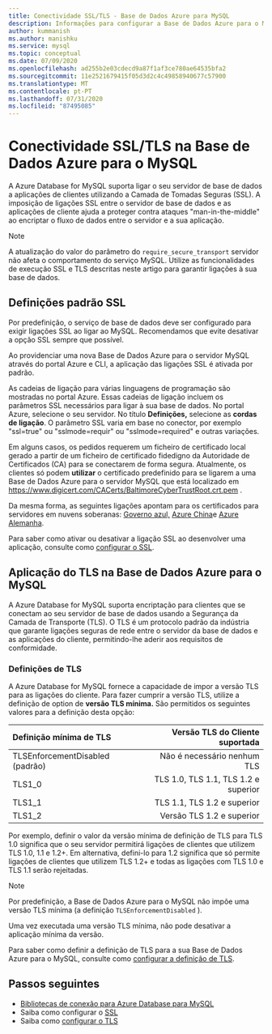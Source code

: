 ```yaml
---
title: Conectividade SSL/TLS - Base de Dados Azure para MySQL
description: Informações para configurar a Base de Dados Azure para o MySQL e aplicações associadas para utilizar corretamente as ligações SSL
author: kummanish
ms.author: manishku
ms.service: mysql
ms.topic: conceptual
ms.date: 07/09/2020
ms.openlocfilehash: ad255b2e03cdecd9a87f1af3ce780ae64535bfa2
ms.sourcegitcommit: 11e2521679415f05d3d2c4c49858940677c57900
ms.translationtype: MT
ms.contentlocale: pt-PT
ms.lasthandoff: 07/31/2020
ms.locfileid: "87495085"
---
```

# <a name="ssltls-connectivity-in-azure-database-for-mysql"></a>Conectividade SSL/TLS na Base de Dados Azure para o MySQL

A Azure Database for MySQL suporta ligar o seu servidor de base de dados a aplicações de clientes utilizando a Camada de Tomadas Seguras (SSL). A imposição de ligações SSL entre o servidor de base de dados e as aplicações de cliente ajuda a proteger contra ataques "man-in-the-middle" ao encriptar o fluxo de dados entre o servidor e a sua aplicação.

> [!NOTE]
> A atualização do valor do parâmetro do `require_secure_transport` servidor não afeta o comportamento do serviço MySQL. Utilize as funcionalidades de execução SSL e TLS descritas neste artigo para garantir ligações à sua base de dados.

## <a name="ssl-default-settings"></a>Definições padrão SSL

Por predefinição, o serviço de base de dados deve ser configurado para exigir ligações SSL ao ligar ao MySQL.  Recomendamos que evite desativar a opção SSL sempre que possível.

Ao providenciar uma nova Base de Dados Azure para o servidor MySQL através do portal Azure e CLI, a aplicação das ligações SSL é ativada por padrão. 

As cadeias de ligação para várias linguagens de programação são mostradas no portal Azure. Essas cadeias de ligação incluem os parâmetros SSL necessários para ligar à sua base de dados. No portal Azure, selecione o seu servidor. No título **Definições,** selecione as **cordas de ligação**. O parâmetro SSL varia em base no conector, por exemplo "ssl=true" ou "sslmode=requir" ou "sslmode=required" e outras variações.

Em alguns casos, os pedidos requerem um ficheiro de certificado local gerado a partir de um ficheiro de certificado fidedigno da Autoridade de Certificados (CA) para se conectarem de forma segura. Atualmente, os clientes só podem **utilizar** o certificado predefinido para se ligarem a uma Base de Dados Azure para o servidor MySQL que está localizado em https://www.digicert.com/CACerts/BaltimoreCyberTrustRoot.crt.pem . 

Da mesma forma, as seguintes ligações apontam para os certificados para servidores em nuvens soberanas: [Governo azul,](https://www.digicert.com/CACerts/BaltimoreCyberTrustRoot.crt.pem) [Azure China](https://dl.cacerts.digicert.com/DigiCertGlobalRootCA.crt.pem)e [Azure Alemanha](https://www.d-trust.net/cgi-bin/D-TRUST_Root_Class_3_CA_2_2009.crt).

Para saber como ativar ou desativar a ligação SSL ao desenvolver uma aplicação, consulte como [configurar o SSL](howto-configure-ssl.md).

## <a name="tls-enforcement-in-azure-database-for-mysql"></a>Aplicação do TLS na Base de Dados Azure para o MySQL

A Azure Database for MySQL suporta encriptação para clientes que se conectam ao seu servidor de base de dados usando a Segurança da Camada de Transporte (TLS). O TLS é um protocolo padrão da indústria que garante ligações seguras de rede entre o servidor da base de dados e as aplicações do cliente, permitindo-lhe aderir aos requisitos de conformidade.

### <a name="tls-settings"></a>Definições de TLS

A Azure Database for MySQL fornece a capacidade de impor a versão TLS para as ligações do cliente. Para fazer cumprir a versão TLS, utilize a definição de option de **versão TLS mínima.** São permitidos os seguintes valores para a definição desta opção:

|  Definição mínima de TLS             | Versão TLS do Cliente suportada                |
|:---------------------------------|-------------------------------------:|
| TLSEnforcementDisabled (padrão) | Não é necessário nenhum TLS                      |
| TLS1_0                           | TLS 1.0, TLS 1.1, TLS 1.2 e superior           |
| TLS1_1                           | TLS 1.1, TLS 1.2 e superior                   |
| TLS1_2                           | Versão TLS 1.2 e superior                     |


Por exemplo, definir o valor da versão mínima de definição de TLS para TLS 1.0 significa que o seu servidor permitirá ligações de clientes que utilizem TLS 1.0, 1.1 e 1.2+. Em alternativa, defini-lo para 1.2 significa que só permite ligações de clientes que utilizem TLS 1.2+ e todas as ligações com TLS 1.0 e TLS 1.1 serão rejeitadas.

> [!Note] 
> Por predefinição, a Base de Dados Azure para o MySQL não impõe uma versão TLS mínima (a definição `TLSEnforcementDisabled` ).
>
> Uma vez executada uma versão TLS mínima, não pode desativar a aplicação mínima da versão.

Para saber como definir a definição de TLS para a sua Base de Dados Azure para o MySQL, consulte como [configurar a definição de TLS](howto-tls-configurations.md).

## <a name="next-steps"></a>Passos seguintes

- [Bibliotecas de conexão para Azure Database para MySQL](concepts-connection-libraries.md)
- Saiba como configurar o [SSL](howto-configure-ssl.md)
- Saiba como [configurar o TLS](howto-tls-configurations.md)
